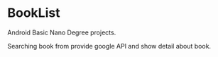 # BookList

Android Basic Nano Degree projects.

Searching book from provide google API and show detail about book.
